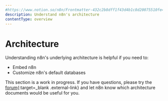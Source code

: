 ```yaml
---
#https://www.notion.so/n8n/Frontmatter-432c2b8dff1f43d4b1c8d20075510fe4
description: Understand n8n's architecture
contentType: overview
---
```


# Architecture

Understanding n8n's underlying architecture is helpful if you need to:

* Embed n8n
* Customize n8n's default databases

This section is a work in progress. If you have questions, please try the [forum](https://community.n8n.io/){:target=_blank .external-link} and let n8n know which architecture documents would be useful for you.

